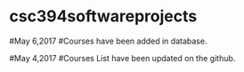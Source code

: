 # csc394softwareprojects



#May 6,2017
#Courses have been added in database. 


#May 4,2017
#Courses List have been updated on the github. 


